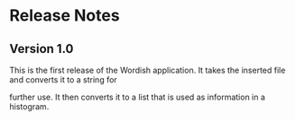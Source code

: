 # Release Notes
## Version 1.0
This is the first release of the Wordish application. It takes the inserted file and converts it to a string for

further use. It then converts it to a list that is used as information in a histogram.